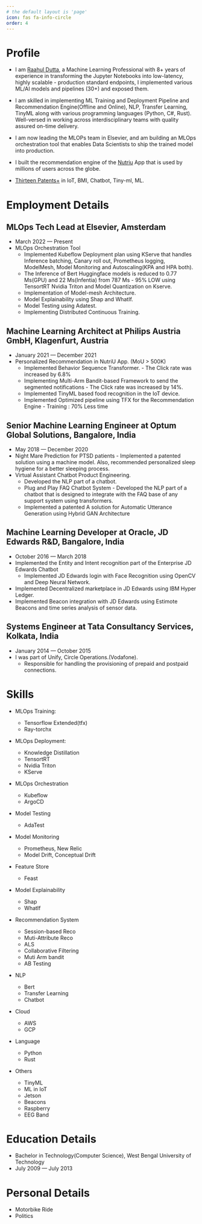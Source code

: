 ```yaml
---
# the default layout is 'page'
icon: fas fa-info-circle
order: 4
---
```


# Profile

- I am [Raahul Dutta](https://www.linkedin.com/in/raahuldutta/), a Machine Learning Professional with 8+ years of experience in transforming the
Jupyter Notebooks into low-latency, highly scalable - production standard endpoints,
I implemented various ML/AI models and pipelines (30+) and exposed them.

- I am skilled in implementing ML Training and Deployment Pipeline and
Recommendation Engine(Offline and Online), NLP, Transfer Learning, TinyML along
with various programming languages (Python, C#, Rust). Well-versed in working across
interdisciplinary teams with quality assured on-time delivery.

- I am now leading the MLOPs team in Elsevier, and am building an MLOps orchestration
tool that enables Data Scientists to ship the trained model into production.

- I built the recommendation engine of the [Nutriu](https://play.google.com/store/apps/details?id=com.philips.ka.oneka.app&hl=en&gl=US&pli=1) App that is used by millions of users across the globe.

- [Thirteen Patents+](https://patents.justia.com/inventor/rahul-dutta) in IoT, BMI, Chatbot, Tiny-ml, ML.


# Employment Details

## MLOps Tech Lead at Elsevier, Amsterdam

- March 2022 — Present
- MLOps Orchestration Tool
     + Implemented Kubeflow Deployment plan using KServe that handles Inference
batching, Canary roll out, Prometheus logging, ModelMesh, Model Monitoring and Autoscaling(KPA and HPA
both).
     + The Inference of Bert Huggingface models is reduced to 0.77 Ms(GPU) and 22 Ms(Infentia) from 787 Ms - 95% LOW using TensortRT Nvidia Triton and Model Quantization on Kserve.
     + Implementation of Model-mesh Architecture.
     + Model Explainability using Shap and WhatIf.
     + Model Testing using Adatest.
     + Implementing Distributed Continuous Training.

## Machine Learning Architect at Philips Austria GmbH, Klagenfurt, Austria

- January 2021 — December 2021
- Personalized Recommendation in NutriU App. (MoU > 500K)
     + Implemented Behavior Sequence Transformer. - The Click rate was increased by 6.8%
     + Implementing Multi-Arm Bandit-based Framework to send the segmented notifications - The Click rate was increased by 14%.
     + Implemented TinyML based food recognition in the IoT device.
     + Implemented Optimized pipeline using TFX for the Recommendation Engine - Training : 70% Less time

## Senior Machine Learning Engineer at Optum Global Solutions, Bangalore, India

- May 2018 — December 2020
- Night Mare Prediction for PTSD patients - Implemented a patented solution using
a machine model. Also, recommended personalized sleep hygiene for a better
sleeping process.
- Virtual Assistant Chatbot Product Engineering.
     + Developed the NLP part of a chatbot.
     + Plug and Play FAQ Chatbot System - Developed the NLP part of a chatbot that is designed to integrate with the FAQ base of any support system using transformers.
     + Implemented a patented A solution for Automatic Utterance Generation using Hybrid GAN Architecture

## Machine Learning Developer at Oracle, JD Edwards R&D, Bangalore, India

- October 2016 — March 2018
- Implemented the Entity and Intent recognition part of the Enterprise JD Edwards Chatbot
     + Implemented JD Edwards login with Face Recognition using OpenCV and Deep Neural Network.
- Implemented Decentralized marketplace in JD Edwards using IBM Hyper Ledger.
- Implemented Beacon integration with JD Edwards using Estimote Beacons and time series analysis of sensor data.

## Systems Engineer at Tata Consultancy Services, Kolkata, India

- January 2014 — October 2015
- I was part of Unify, Circle Operations.(Vodafone).
     + Responsible for handling the provisioning of prepaid and postpaid connections.


# Skills

- MLOps Training: 
     + Tensorflow Extended(tfx)
    + Ray-torchx

- MLOps Deployment:
    + Knowledge Distillation
    + TensortRT
    + Nvidia Triton
    + KServe

- MLOps Orchestration
    + Kubeflow
    + ArgoCD

- Model Testing
    + AdaTest

- Model Monitoring
    + Prometheus, New Relic
    + Model Drift, Conceptual Drift

- Feature Store
    + Feast

- Model Explainability
    + Shap
    + WhatIf

- Recommendation System
    + Session-based Reco
    + Muti-Attribute Reco
    + ALS
    + Collaborative Filtering
    + Muti Arm bandit
    + AB Testing

- NLP
    + Bert
    + Transfer Learning
    + Chatbot

- Cloud
    + AWS
    + GCP

- Language
    + Python
    + Rust

- Others
    + TinyML
    + ML in IoT
    + Jetson
    + Beacons
    + Raspberry
    + EEG Band


# Education Details

- Bachelor in Technology(Computer Science), West Bengal University of Technology
- July 2009 — July 2013

# Personal Details

- Motorbike Ride
- Politics